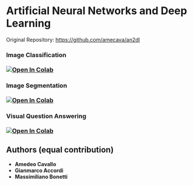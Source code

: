 # Artificial Neural Networks and Deep Learning

Original Repository: https://github.com/amecava/an2dl

### Image Classification <br><br> [![Open In Colab](https://colab.research.google.com/assets/colab-badge.svg)](https://colab.research.google.com/github/amecava/an2dl/blob/main/image_classification.ipynb)

### Image Segmentation <br><br> [![Open In Colab](https://colab.research.google.com/assets/colab-badge.svg)](https://colab.research.google.com/github/amecava/an2dl/blob/main/image_segmentation.ipynb)

### Visual Question Answering <br><br> [![Open In Colab](https://colab.research.google.com/assets/colab-badge.svg)](https://colab.research.google.com/github/amecava/an2dl/blob/main/visual_question_answering/visual_question_answering.ipynb)

## Authors (equal contribution)

* **Amedeo Cavallo**
* **Gianmarco Accordi**
* **Massimiliano Bonetti**
